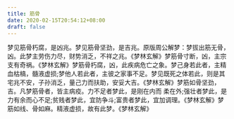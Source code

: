 ```yaml
---
title: 筋骨
date: 2020-02-15T20:54:12+08:00
draft: false
---
```


梦见筋骨朽腐，是凶兆。梦见筋骨坚劲，是吉兆。原版周公解梦：梦拔出筋无骨，凶。此梦主劳伤力尽，财势消乏，不祥之兆。《梦林玄解》梦筋骨寸断，凶，主宗支有奇祸。《梦林玄解》梦筋骨朽腐，凶，此疾病危亡之象。梦己身若此者，主精血枯槁，髓液虚损;梦他人若此者，主彼之家事不足。梦见既死之体若此，则是其宅兆不安，子孙消乏，量己力而扶助，安妥大吉。《梦林玄解》梦筋如骨坚劲，吉。凡梦筋骨者，皆主病疫。力不足者梦此，是刚在内而 柔在外;强壮者梦此，是力有余而心不足;贫贱者梦此，宜防争斗;富贵者梦此，宜加调理。《梦林玄解》梦筋如线、骨如麻。精液虚损，故有此梦。《梦林玄解》